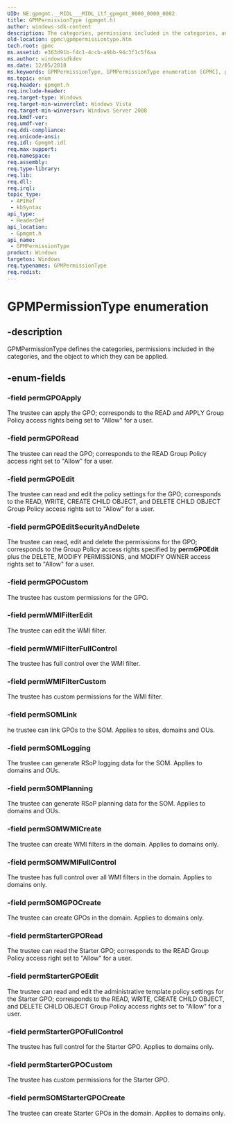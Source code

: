 ```yaml
---
UID: NE:gpmgmt.__MIDL___MIDL_itf_gpmgmt_0000_0000_0002
title: GPMPermissionType (gpmgmt.h)
author: windows-sdk-content
description: The categories, permissions included in the categories, and the object to which they can be applied.
old-location: gpmc\gpmpermissiontype.htm
tech.root: gpmc
ms.assetid: e363d91b-f4c1-4ccb-a9bb-94c3f1c5f6aa
ms.author: windowssdkdev
ms.date: 12/05/2018
ms.keywords: GPMPermissionType, GPMPermissionType enumeration [GPMC], gpmc.gpmpermissiontype, gpmgmt/GPMPermissionType, gpmgmt/permGPOApply, gpmgmt/permGPOCustom, gpmgmt/permGPOEdit, gpmgmt/permGPOEditSecurityAndDelete, gpmgmt/permGPORead, gpmgmt/permSOMGPOCreate, gpmgmt/permSOMLink, gpmgmt/permSOMLogging, gpmgmt/permSOMPlanning, gpmgmt/permSOMStarterGPOCreate, gpmgmt/permSOMWMICreate, gpmgmt/permSOMWMIFullControl, gpmgmt/permStarterGPOCustom, gpmgmt/permStarterGPOEdit, gpmgmt/permStarterGPOFullControl, gpmgmt/permStarterGPORead, gpmgmt/permWMIFilterCustom, gpmgmt/permWMIFilterEdit, gpmgmt/permWMIFilterFullControl, permGPOApply, permGPOCustom, permGPOEdit, permGPOEditSecurityAndDelete, permGPORead, permSOMGPOCreate, permSOMLink, permSOMLogging, permSOMPlanning, permSOMStarterGPOCreate, permSOMWMICreate, permSOMWMIFullControl, permStarterGPOCustom, permStarterGPOEdit, permStarterGPOFullControl, permStarterGPORead, permWMIFilterCustom, permWMIFilterEdit, permWMIFilterFullControl
ms.topic: enum
req.header: gpmgmt.h
req.include-header: 
req.target-type: Windows
req.target-min-winverclnt: Windows Vista
req.target-min-winversvr: Windows Server 2008
req.kmdf-ver: 
req.umdf-ver: 
req.ddi-compliance: 
req.unicode-ansi: 
req.idl: Gpmgmt.idl
req.max-support: 
req.namespace: 
req.assembly: 
req.type-library: 
req.lib: 
req.dll: 
req.irql: 
topic_type:
 - APIRef
 - kbSyntax
api_type:
 - HeaderDef
api_location:
 - Gpmgmt.h
api_name:
 - GPMPermissionType
product: Windows
targetos: Windows
req.typenames: GPMPermissionType
req.redist: 
---
```


# GPMPermissionType enumeration


## -description


GPMPermissionType defines the categories, permissions included in the categories, and the object to which they can be applied.


## -enum-fields




### -field permGPOApply

The trustee can apply the GPO; corresponds to the READ and APPLY Group Policy access rights being set to "Allow" for a user.


### -field permGPORead

The trustee can read the GPO; corresponds to the READ Group Policy access right set to "Allow" for a user.


### -field permGPOEdit

The trustee can read and edit the policy settings for the GPO; corresponds to the READ, WRITE, CREATE CHILD OBJECT, and DELETE CHILD OBJECT Group Policy access rights set to "Allow" for a user.


### -field permGPOEditSecurityAndDelete

The trustee can read, edit and delete the permissions for the GPO; corresponds to the Group Policy access rights specified by <b>permGPOEdit</b> plus the DELETE, MODIFY PERMISSIONS, and MODIFY OWNER access rights set to "Allow" for a user.


### -field permGPOCustom

The trustee has custom permissions for the GPO.


### -field permWMIFilterEdit

The trustee can edit the WMI filter.


### -field permWMIFilterFullControl

The trustee has full control over the WMI filter.


### -field permWMIFilterCustom

The trustee has custom  permissions  for the WMI filter.


### -field permSOMLink

he trustee can link GPOs to the SOM. Applies to sites, domains and OUs.


### -field permSOMLogging

The trustee can generate RSoP logging data for the SOM. Applies to domains and OUs.


### -field permSOMPlanning

The trustee can generate RSoP planning data for the SOM. Applies to domains and OUs.


### -field permSOMWMICreate

The trustee can create WMI filters in the domain. Applies to domains only.


### -field permSOMWMIFullControl

The trustee has full control over all WMI filters in the domain. Applies to domains only.


### -field permSOMGPOCreate

The trustee can create GPOs in the domain. Applies to domains only.


### -field permStarterGPORead

The trustee can read the Starter GPO; corresponds to the READ Group Policy access right set to "Allow" for a user.


### -field permStarterGPOEdit

The trustee can read and edit the administrative template policy settings for the Starter GPO; corresponds to the READ, WRITE, CREATE CHILD OBJECT, and DELETE CHILD OBJECT Group Policy access rights set to "Allow" for a user.


### -field permStarterGPOFullControl

The trustee has full control for the Starter GPO. Applies to domains only.


### -field permStarterGPOCustom

The trustee has custom permissions for the Starter GPO.


### -field permSOMStarterGPOCreate

The trustee can create Starter GPOs in the domain. Applies to domains only.

